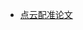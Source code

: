 - [点云配准论文](https://github.com/Darren-pty/Research/blob/main/Learning%20of%20way/Semester/picture/53.png)
